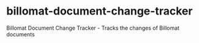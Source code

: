 # billomat-document-change-tracker
Billomat Document Change Tracker - Tracks the changes of Billomat documents
